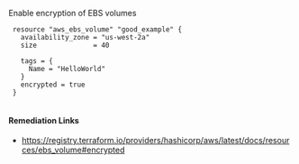
Enable encryption of EBS volumes

```hcl
 resource "aws_ebs_volume" "good_example" {
   availability_zone = "us-west-2a"
   size              = 40
 
   tags = {
     Name = "HelloWorld"
   }
   encrypted = true
 }
 
```

#### Remediation Links
 - https://registry.terraform.io/providers/hashicorp/aws/latest/docs/resources/ebs_volume#encrypted

